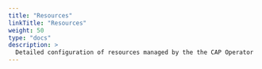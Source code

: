 ```yaml
---
title: "Resources"
linkTitle: "Resources"
weight: 50
type: "docs"
description: >
  Detailed configuration of resources managed by the the CAP Operator
---
```

